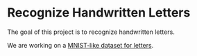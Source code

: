 # Recognize Handwritten Letters

The goal of this project is to recognize handwritten letters.

We are working on a [MNIST-like dataset for letters](https://www.kaggle.com/datasets/ashishguptajiit/handwritten-az/data).  

